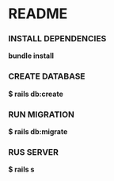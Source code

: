 # README
### INSTALL DEPENDENCIES
__bundle install__

### CREATE DATABASE
__$ rails db:create__

### RUN MIGRATION
__$ rails db:migrate__

### RUS SERVER
__$ rails s__